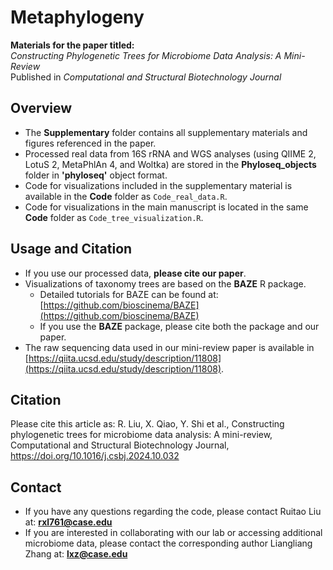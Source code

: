 # Metaphylogeny  

**Materials for the paper titled:**  
*Constructing Phylogenetic Trees for Microbiome Data Analysis: A Mini-Review*  
Published in *Computational and Structural Biotechnology Journal*  

## Overview  
- The **Supplementary** folder contains all supplementary materials and figures referenced in the paper.  
- Processed real data from 16S rRNA and WGS analyses (using QIIME 2, LotuS 2, MetaPhlAn 4, and Woltka) are stored in the **Phyloseq_objects** folder in **'phyloseq'** object format.  
- Code for visualizations included in the supplementary material is available in the **Code** folder as `Code_real_data.R`.  
- Code for visualizations in the main manuscript is located in the same **Code** folder as `Code_tree_visualization.R`.  

## Usage and Citation  
- If you use our processed data, **please cite our paper**.  
- Visualizations of taxonomy trees are based on the **BAZE** R package.  
  - Detailed tutorials for BAZE can be found at: [https://github.com/bioscinema/BAZE](https://github.com/bioscinema/BAZE)  
  - If you use the **BAZE** package, please cite both the package and our paper.
- The raw sequencing data used in our mini-review paper is available in [https://qiita.ucsd.edu/study/description/11808](https://qiita.ucsd.edu/study/description/11808).

## Citation  
Please cite this article as: R. Liu, X. Qiao, Y. Shi et al., Constructing phylogenetic trees for microbiome data analysis: A mini-review, Computational and Structural Biotechnology
Journal, https://doi.org/10.1016/j.csbj.2024.10.032

## Contact  
- If you have any questions regarding the code, please contact Ruitao Liu at: **rxl761@case.edu**  
- If you are interested in collaborating with our lab or accessing additional microbiome data, please contact the corresponding author Liangliang Zhang at: **lxz@case.edu**
